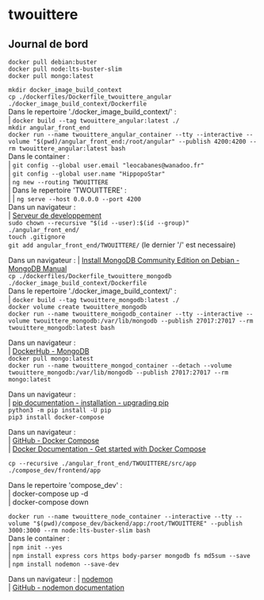 # twouittere

## Journal de bord

`docker pull debian:buster`  
`docker pull node:lts-buster-slim`  
`docker pull mongo:latest`  

`mkdir docker_image_build_context`  
`cp ./dockerfiles/Dockerfile_twouittere_angular ./docker_image_build_context/Dockerfile`  
Dans le repertoire './docker\_image\_build\_context/' :  
|	`docker build --tag twouittere_angular:latest ./`  
`mkdir angular_front_end`  
`docker run --name twouittere_angular_container --tty --interactive --volume "$(pwd)/angular_front_end:/root/angular" --publish 4200:4200 --rm twouittere_angular:latest bash`  
Dans le container :  
|	`git config --global user.email "leocabanes@wanadoo.fr"`  
|	`git config --global user.name "HippopoStar"`  
|	`ng new --routing TWOUITTERE`  
|	Dans le repertoire 'TWOUITTERE' :  
|	|	`ng serve --host 0.0.0.0 --port 4200`  
Dans un navigateur :  
|	[Serveur de developpement](http://127.0.0.1:4200/)  
`sudo chown --recursive "$(id --user):$(id --group)" ./angular_front_end/`  
`touch .gitignore`  
`git add angular_front_end/TWOUITTERE/` (le dernier '/' est necessaire)  

Dans un navigateur :
|	[Install MongoDB Community Edition on Debian - MongoDB Manual](https://docs.mongodb.com/manual/tutorial/install-mongodb-on-debian/)  
`cp ./dockerfiles/Dockerfile_twouittere_mongodb ./docker_image_build_context/Dockerfile`  
Dans le repertoire './docker\_image\_build\_context/' :  
|	`docker build --tag twouittere_mongodb:latest ./`  
`docker volume create twouittere_mongodb`  
`docker run --name twouittere_mongodb_container --tty --interactive --volume twouittere_mongodb:/var/lib/mongodb --publish 27017:27017 --rm twouittere_mongodb:latest bash`  

Dans un navigateur :  
|	[DockerHub - MongoDB](https://hub.docker.com/_/mongo)  
`docker pull mongo:latest`  
`docker run --name twouittere_mongod_container --detach --volume twouittere_mongodb:/var/lib/mongodb --publish 27017:27017 --rm mongo:latest`  

Dans un navigateur :  
|	[pip documentation - installation - upgrading pip](https://pip.pypa.io/en/stable/installing/#upgrading-pip)  
`python3 -m pip install -U pip`  
`pip3 install docker-compose`  

Dans un navigateur :  
|	[GitHub - Docker Compose](https://github.com/docker/compose)  
|	[Docker Documentation - Get started with Docker Compose](https://docs.docker.com/compose/gettingstarted/)  

`cp --recursive ./angular_front_end/TWOUITTERE/src/app ./compose_dev/frontend/app`  

Dans le repertoire 'compose\_dev' :  
|	docker-compose up -d  
|	docker-compose down  

`docker run --name twouittere_node_container --interactive --tty --volume "$(pwd)/compose_dev/backend/app:/root/TWOUITTERE" --publish 3000:3000 --rm node:lts-buster-slim bash`  
Dans le container :  
|	`npm init --yes`  
|	`npm install express cors https body-parser mongodb fs md5sum --save`  
|	`npm install nodemon --save-dev`  

Dans un navigateur :
|	[nodemon](https://nodemon.io/)  
|	[GitHub - nodemon documentation](https://github.com/remy/nodemon#nodemon)  

